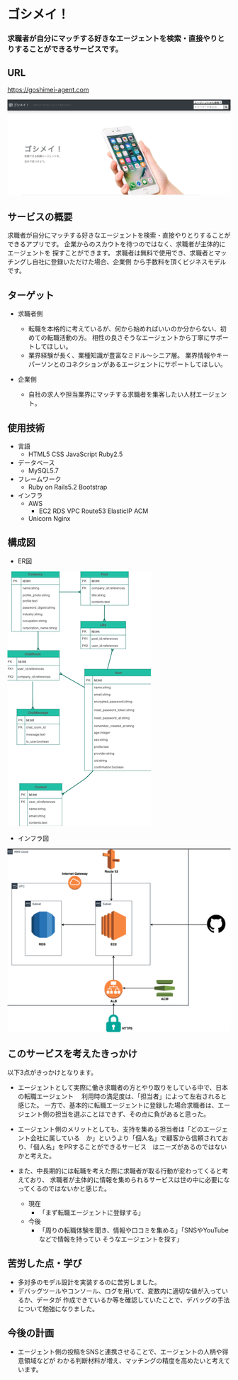# ゴシメイ！
### 求職者が自分にマッチする好きなエージェントを検索・直接やりとりすることができるサービスです。

## URL
https://goshimei-agent.com

![](2020-07-14-09-06-28.png)


## サービスの概要
求職者が自分にマッチする好きなエージェントを検索・直接やりとりすることが
できるアプリです。
企業からのスカウトを待つのではなく、求職者が主体的にエージェントを
探すことができます。
求職者は無料で使用でき、求職者とマッチングし自社に登録いただけた場合、企業側
から手数料を頂くビジネスモデルです。


## ターゲット

* 求職者側
  * 転職を本格的に考えているが、何から始めればいいのか分からない、初めての転職活動の方。
    相性の良さそうなエージェントから丁寧にサポートしてほしい。
  * 業界経験が長く、業種知識が豊富なミドル〜シニア層。
    業界情報やキーパーソンとのコネクションがあるエージェントにサポートしてほしい。

* 企業側
  * 自社の求人や担当業界にマッチする求職者を集客したい人材エージェント。


## 使用技術
* 言語
  * HTML5 CSS JavaScript Ruby2.5
* データベース
  * MySQL5.7
* フレームワーク
  * Ruby on Rails5.2 Bootstrap
* インフラ
  * AWS
    * EC2 RDS VPC Route53 ElasticIP ACM
  * Unicorn Nginx

## 構成図
* ER図

![](2020-07-14-09-32-30.png)

* インフラ図

![](2020-07-14-09-36-51.png)

## このサービスを考えたきっかけ

以下3点がきっかけとなります。
* エージェントとして実際に働き求職者の方とやり取りをしている中で、日本の転職エージェント 　利用時の満足度は、「担当者」によって左右されると感じた。
  一方で、基本的に転職エージェントに登録した場合求職者は、エージェント側の担当を選ぶことはできず、その点に負があると思った。

* エージェント側のメリットとしても、支持を集める担当者は「どのエージェント会社に属している　か」というより「個人名」で顧客から信頼されており、「個人名」をPRすることができるサービス　はニーズがあるのではないかと考えた。

* また、中長期的には転職を考えた際に求職者が取る行動が変わってくると考えており、
  求職者が主体的に情報を集められるサービスは世の中に必要になってくるのではないかと感じた。
  * 現在
    * 「まず転職エージェントに登録する」
  * 今後
    * 「周りの転職体験を聞き、情報や口コミを集める」「SNSやYouTubeなどで情報を持ってい そうなエージェントを探す」



## 苦労した点・学び
* 多対多のモデル設計を実装するのに苦労しました。
* デバッグツールやコンソール、ログを用いて、変数内に適切な値が入っているか、データが
  作成できているか等を確認していたことで、デバッグの手法について勉強になりました。

## 今後の計画
* エージェント側の投稿をSNSと連携させることで、エージェントの人柄や得意領域などが
  わかる判断材料が増え、マッチングの精度を高めたいと考えています。
